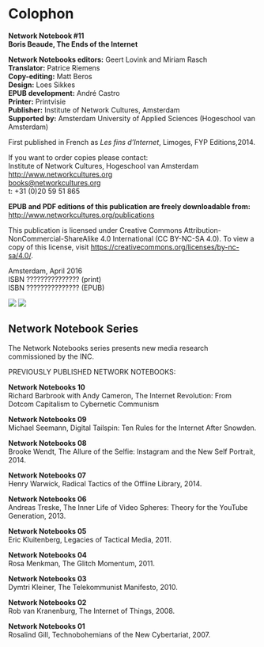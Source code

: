 # Colophon

<span class="white">**Network Notebook #11**<br />
  **Boris Beaude, The Ends of the Internet**</span>

<span class="white">**Network Notebooks editors:** Geert Lovink and
Miriam Rasch  
**Translator:** Patrice Riemens  
**Copy-editing:** Matt Beros  
**Design:** Loes Sikkes  
**EPUB development:** André Castro  
**Printer:** Printvisie  
**Publisher:** Institute of Network Cultures, Amsterdam  
**Supported by:** Amsterdam University of Applied Sciences (Hogeschool van Amsterdam)</span>

<span class="white">First published in French as *Les fins d’Internet*, Limoges, FYP Editions,2014.</span>


<span class="white">If you want to order copies please contact:  
Institute of Network Cultures, Hogeschool van Amsterdam  
<http://www.networkcultures.org>  
<a href="mailto:books@networkcultures.org">books@networkcultures.org</a>  
t: +31 (0)20 59 51 865</span>

<span class="white">**EPUB and PDF editions of this publication are
freely downloadable from:**
<http://www.networkcultures.org/publications></span>

<span class="white">This publication is licensed under Creative Commons Attribution-NonCommercial-ShareAlike 4.0 International (CC BY-NC-SA 4.0). To view a copy of this license, visit <https://creativecommons.org/licenses/by-nc-sa/4.0/>.</span>

<span class="white">Amsterdam, April 2016  
ISBN ??????????????? (print)  
ISBN ??????????????? (EPUB)</span>

![](imgs/file1.jpg)
![](imgs/file2.jpg)


## Network Notebook Series

<span class="white">The Network Notebooks series presents new media
  research commissioned by the INC.</span>

<span class="white">PREVIOUSLY PUBLISHED NETWORK NOTEBOOKS:</span>

<span class="white">**Network Notebooks 10**<br/>
  Richard Barbrook with Andy Cameron, The Internet Revolution: From Dotcom Capitalism to Cybernetic Communism</span>

<span class="white">**Network Notebooks 09**<br/>
  Michael Seemann, Digital Tailspin: Ten Rules for the Internet After Snowden.</span>

<span class="white">**Network Notebooks 08**  
  Brooke Wendt, The Allure of the Selfie: Instagram and the New Self Portrait, 2014.</span>

<span class="white">**Network Notebooks 07**  
  Henry Warwick, Radical Tactics of the Offline Library, 2014.</span>

<span class="white">**Network Notebooks 06**  
  Andreas Treske, The Inner Life of Video Spheres: Theory for the YouTube Generation, 2013.</span>

<span class="white">**Network Notebooks 05**  
  Eric Kluitenberg, Legacies of Tactical Media, 2011.</span>

<span class="white">**Network Notebooks 04**  
  Rosa Menkman, The Glitch Momentum, 2011.</span>

<span class="white">**Network Notebooks 03**  
  Dymtri Kleiner, The Telekommunist Manifesto, 2010.</span>

<span class="white">**Network Notebooks 02**  
  Rob van Kranenburg, The Internet of Things, 2008.</span>

<span class="white">**Network Notebooks 01**  
  Rosalind Gill, Technobohemians of the New Cybertariat, 2007.</span>
